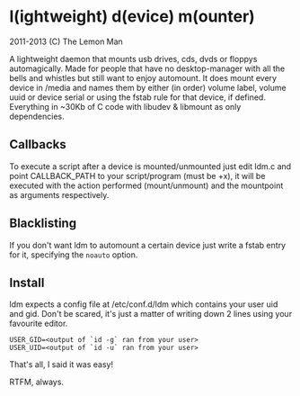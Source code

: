 l(ightweight) d(evice) m(ounter)
================================
2011-2013 (C) The Lemon Man

A lightweight daemon that mounts usb drives, cds, dvds or floppys
automagically. Made for people that have no desktop-manager with
all the bells and whistles but still want to enjoy automount.
It does mount every device in /media and names them by either
(in order) volume label, volume uuid or device serial or using the
fstab rule for that device, if defined.
Everything in ~30Kb of C code with libudev & libmount as only dependencies.

Callbacks
---------
To execute a script after a device is mounted/unmounted just edit ldm.c
and point CALLBACK_PATH to your script/program (must be +x), it will be
executed with the action performed (mount/unmount) and the mountpoint as 
arguments respectively.

Blacklisting
------------
If you don't want ldm to automount a certain device just write a fstab 
entry for it, specifying the `noauto` option.

Install
-------
ldm expects a config file at /etc/conf.d/ldm which contains your
user uid and gid. Don't be scared, it's just a matter of writing
down 2 lines using your favourite editor.

```
USER_GID=<output of `id -g` ran from your user>
USER_UID=<output of `id -u` ran from your user>
```

That's all, I said it was easy!

RTFM, always.

